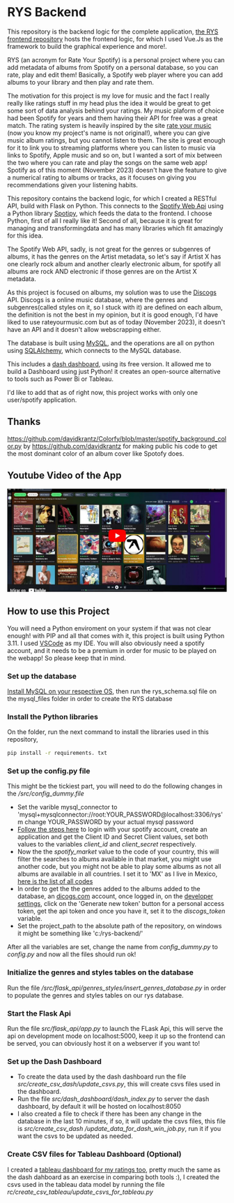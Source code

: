# RYS Backend

This repository is the backend logic for the complete application, [the RYS frontend repository](https://github.com/litepast/rys-frontend) hosts the frontend logic, for which I used Vue.Js as the framework to build the graphical experience and more!.

RYS (an acronym for Rate Your Spotify) is a personal project where you can add metadata of albums from Spotify on a personal database, so you can rate, play and edit them! Basically, a Spotify web player where you can add albums to your library and then play and rate them.

The motivation for this project is my love for music and the fact I really really like ratings stuff in my head plus the idea it would be great to get some sort of data analysis behind your ratings. My music plaform of choice had been Spotify for years and them having their API for free was a great match. The rating system is heavily inspired by the site [rate your music](www.rateyourmusic.com) (now you know my project's name is not original!), where you can give music album ratings, but you cannot listen to them. The site is great enough for it to link you to streaming platforms where you can listen to music via links to Spotify, Apple music and so on, but I wanted a sort of mix between the two where you can rate and play the songs on the same web app! Spotify as of this moment (November 2023) doesn't have the feature to give a numerical rating to albums or tracks, as it focuses on giving you recommendations given your listening habits.

This repository contains the backend logic, for which I created a RESTful API, build with Flask on Python. This connects to the [Spotify Web Api](https://developer.spotify.com/documentation/web-api) using a Python library [Spotipy](https://spotipy.readthedocs.io/en/2.22.1/), which feeds the data to the frontend. I choose Python, first of all I really like it! Second of all, because it is great for managing  and transformingdata and has many libraries which fit amazingly for this idea.

The Spotify Web API, sadly, is not great for the genres or subgenres of albums, it has the genres on the Artist metadata, so let's say if Artist X has one clearly rock album and another clearly electronic album, for spotify all albums are rock AND electronic if those genres are on the Artist X metadata.

As this project is focused on albums, my solution was to use the [Discogs](https://www.discogs.com/) API. Discogs is a online music database, where the genres and subgenres(called styles on it, so I stuck with it) are defined on each album, the definition is not the best in my opinion, but it is good enough, I'd have liked to use rateyourmusic.com but as of today (November 2023), it doesn't have an API and it doesn't allow webscrapping either. 

The database is built using [MySQL](https://www.mysql.com/), and the operations are all on python using [SQLAlchemy](https://www.sqlalchemy.org/), which connects to the MySQL database.

This includes a [dash dashboard](https://plotly.com/dash/), using its free version. It allowed me to build a Dashboard using just Python! it creates an open-source alternative to tools such as Power Bi or Tableau.

I'd like to add that as of right now, this project works with only one user/spotify application.

## Thanks

https://github.com/davidkrantz/Colorfy/blob/master/spotify_background_color.py by https://github.com/davidkrantz for making public his code to get the most dominant color of an album cover like Spotofy does.

## Youtube Video of the App
[![YouTube vid](https://raw.githubusercontent.com/litepast/RYS-frontend/main/screenshots/yt.JPG)](https://www.youtube.com/watch?v=l5U5Uq07XiM)

## How to use this Project

You will need a Python enviroment on your system if that was not clear enough! with PIP and all that comes with it, this project is built using Python 3.11. I used [VSCode](https://code.visualstudio.com/) as my IDE.
You will also obviously need a spotify account, and it needs to be a premium in order for music to be played on the webapp! So please keep that in mind.

### Set up the database

[Install MySQL on your respective OS](https://dev.mysql.com/doc/refman/8.2/en/installing.html), then run the rys_schema.sql file on the mysql_files folder in order to create the RYS database

### Install the Python libraries

On the folder, run the next command to install the libraries used in this repository,
```sh
pip install -r requirements. txt
```

### Set up the config.py file

This might be the tickiest part, you will need to do the following changes in the */src/config_dummy.file*

* Set the varible mysql_connector to 'mysql+mysqlconnector://root:YOUR_PASSWORD@localhost:3306/rys'm change YOUR_PASSWORD by your actual mysql password
* [Follow the steps here](https://developer.spotify.com/documentation/web-api) to login with your spotify account, create an application and get the Client ID and Secret Client values, set both values to the variables *client_id* and *client_secret* respectively.
* Now the the *spotify_market* value to the code of your country, this will filter the searches to albums available in that market, you might use another code, but you might not be able to play some albums as not all albums are available in all countries. I set it to 'MX' as I live in Mexico, [here is the list of all codes](https://en.wikipedia.org/wiki/ISO_3166-1_alpha-2#Officially_assigned_code_elements)
* In order to get the the genres added to the albums added to the database, an [dicogs.com](https://www.discogs.com/) account, once logged in, on the [developer settings](https://www.discogs.com/settings/developers), click on the 'Generate new token' button for a personal access token, get the api token and once you have it, set it to the *discogs_token* variable.
* Set the project_path to the absolute path of the repository, on windows it might be something like 'c:/rys-backend/'

After all the variables are set, change the name from *config_dummy.py* to *config.py* and now all the files should run ok!


### Initialize the genres and styles tables on the database 

Run the file */src/flask_api/genres_styles/insert_genres_database.py* in order to populate the genres and styles tables on our rys database.

### Start the Flask Api
Run the file *src/flask_api/app.py* to launch the FLask Api, this will serve the api on development mode on localhost:5000, keep it up so the frontend can be served, you can obviously host it on a webserver if you want to!

### Set up the Dash Dashboard
* To create the data used by the dash dashboard run the file *src/create_csv_dash/update_csvs.py*, this will create csvs files used in the dashboard.
* Run the file *src/dash_dashboard/dash_index.py* to server the dash dashboard, by default it will be hosted on localhost:8050
* I also created a file to check if there has been any change in the database in the last 10 minutes, if so, it will update the csvs files, this file is *src/create_csv_dash
/update_data_for_dash_win_job.py*, run it if you want the csvs to be updated as needed.

### Create CSV files for Tableau Dashboard (Optional)
I created a [tableau dashboard for my ratings too](https://public.tableau.com/views/MySpotifyRatingDashboard/MyRYSRatingsStats?:language=es-ES&:display_count=n&:origin=viz_share_link), pretty much the same as the dash dahboard as an exercise in comparing both tools :), I created the csvs used in the tableau data model by running the file *rc/create_csv_tableau/update_csvs_for_tableau.py*









